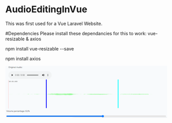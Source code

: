 # AudioEditingInVue
This was first used for a Vue Laravel Website.


#Dependencies
Please install these dependancies for this to work:
vue-resizable
&
axios

npm install vue-resizable --save

npm install axios

![](https://github.com/LuciaWyn/AudioEditingInVue/blob/main/Screenshot%2003-04-2021%2021.02.20.png?raw=true)
